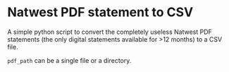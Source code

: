 # Natwest PDF statement to CSV
A simple python script to convert the completely useless Natwest PDF statements (the only digital statements available for >12 months) to a CSV file.

`pdf_path` can be a single file or a directory.